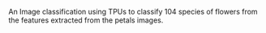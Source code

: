 An Image classification using TPUs to classify 104 species of flowers from the features extracted from the petals images.
